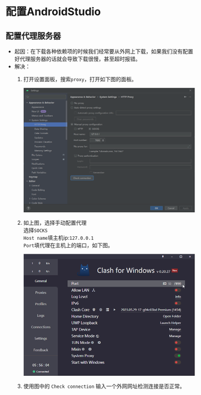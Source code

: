# 配置AndroidStudio

## 配置代理服务器
- 起因：在下载各种依赖项的时候我们经常要从外网上下载，如果我们没有配置好代理服务器的话就会导致下载很慢，甚至超时报错。
- 解决：
    1. 打开设置面板，搜索`proxy`，打开如下图的面板。

        ![settings](pictures/Configure_Android_Studio/settings.png)

    2. 如上图，选择手动配置代理<br>
    选择`SOCKS`<br>
    `Host name`填主机ip:`127.0.0.1`<br>
    `Port`填代理在主机上的端口，如下图。

        ![settings](pictures/Configure_Android_Studio/VPN.png)

    3. 使用图中的 `Check connection` 输入一个外网网址检测连接是否正常。
